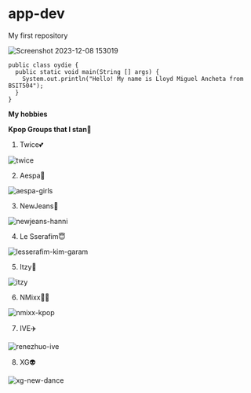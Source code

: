 # app-dev
My first repository

![Screenshot 2023-12-08 153019](https://github.com/KiraNaDelulu/app-dev/assets/153261870/0e43c281-13ac-4819-a68b-6c4fbd145515)
```
public class oydie {
  public static void main(String [] args) {
    System.out.println("Hello! My name is Lloyd Miguel Ancheta from BSIT504");
  }
}
```
**My hobbies**


**Kpop Groups that I stan🧡**
1. Twice💕
   
![twice](https://github.com/KiraNaDelulu/app-dev/assets/153261870/2b2830bb-e667-4115-a0d3-d8ce3c1817fe)

2. Aespa🥰

![aespa-girls](https://github.com/KiraNaDelulu/app-dev/assets/153261870/2995525b-bf25-4a12-9ec9-5dd50333e8f5)

3. NewJeans👖

![newjeans-hanni](https://github.com/KiraNaDelulu/app-dev/assets/153261870/384ed80e-4e30-48f9-b3ae-81c02ab3d91a)

4. Le Sserafim😇

![lesserafim-kim-garam](https://github.com/KiraNaDelulu/app-dev/assets/153261870/2caf719a-cfb7-4f62-b314-1cd1a884106a)

5. Itzy🎂

![itzy](https://github.com/KiraNaDelulu/app-dev/assets/153261870/b38b3a4b-6ceb-4a1d-b691-90ba8839e3ed)

6. NMixx🧚‍♀️

![nmixx-kpop](https://github.com/KiraNaDelulu/app-dev/assets/153261870/d6350407-b7bf-4488-aef9-d690b0705eed)

7. IVE✈️

![renezhuo-ive](https://github.com/KiraNaDelulu/app-dev/assets/153261870/411078c7-1ba8-4531-8238-06c558711f86)

8. XG👽

![xg-new-dance](https://github.com/KiraNaDelulu/app-dev/assets/153261870/a3123bde-390e-4e72-87b3-a363d6e40711)

